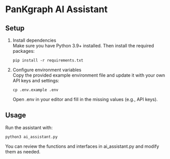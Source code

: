 # PanKgraph AI Assistant

## Setup

1. Install dependencies  
   Make sure you have Python 3.9+ installed. Then install the required packages:
   ```
   pip install -r requirements.txt
   ```

2. Configure environment variables  
   Copy the provided example environment file and update it with your own API keys and settings:
   ```
   cp .env.example .env
   ```
   Open .env in your editor and fill in the missing values (e.g., API keys).  

## Usage

Run the assistant with:
   ```
   python3 ai_assistant.py
   ```

You can review the functions and interfaces in ai_assistant.py and modify them as needed.
